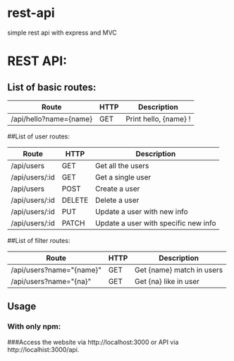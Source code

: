 # rest-api
simple rest api with express and MVC

# REST API:
## List of basic routes:


Route | HTTP | Description
------------ | ------------- | -------------
/api/hello?name={name} | GET | Print hello, {name} !

##List of user routes:

Route        | HTTP          | Description
------------ | ------------- | -------------
/api/users   | GET | Get all the users
/api/users/:id | GET | Get a single user
/api/users | POST | Create a user
/api/users/:id | DELETE | Delete a user
/api/users/:id | PUT | Update a user with new info
/api/users/:id | PATCH | Update a user with specific new info

##List of filter routes:

Route        | HTTP          | Description
------------ | ------------- | -------------
/api/users?name="{name}"  | GET | Get {name} match in users
/api/users?name="{na}" | GET | Get {na} like in user

## Usage
### With only npm:


###Access the website via http://localhost:3000 or API via http://localhist:3000/api.
